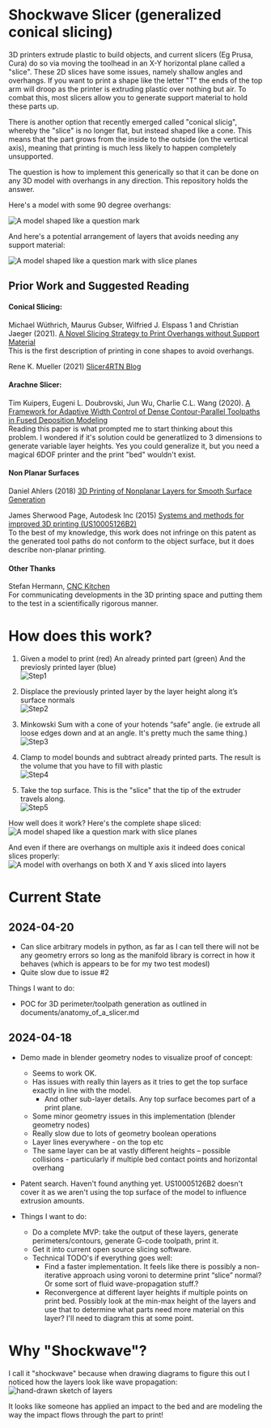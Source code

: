 # Shockwave Slicer (generalized conical slicing)

3D printers extrude plastic to build objects, and current slicers (Eg Prusa, Cura) do
so via moving the toolhead in an X-Y horizontal plane called a "slice". These 2D
slices have some issues, namely shallow angles and overhangs. If you want to print a
shape like the letter "T" the ends of the top arm will droop as the printer is
extruding plastic over nothing but air. To combat this, most slicers allow you to
generate support material to hold these parts up.

There is another option that recently emerged called "conical slicig", whereby
the "slice" is no longer flat, but instead shaped like a cone. This means
that the part grows from the inside to the outside (on the vertical axis), 
meaning that printing is much less likely to happen completely unsupported. 

The question is how to implement this generically so that it can be done on any
3D model with overhangs in any direction. This repository holds the answer.

Here's a model with some 90 degree overhangs:

![A model shaped like a question mark](documents/demo_model.png)

And here's a potential arrangement of layers that avoids needing any support
 material:

![A model shaped like a question mark with slice planes](documents/demo_layers.png)


## Prior Work and Suggested Reading


#### Conical Slicing:
Michael Wüthrich, Maurus Gubser, Wilfried J. Elspass 1 and Christian Jaeger
(2021). [A Novel Slicing Strategy to Print Overhangs without Support Material](https://www.mdpi.com/2076-3417/11/18/8760)  
This is the first description of printing in cone shapes to avoid overhangs.

Rene K. Mueller (2021) [Slicer4RTN Blog](https://xyzdims.com/2021/02/26/3d-printing-conic-slicing-for-rotating-tilted-nozzle-rtn/)

#### Arachne Slicer:
Tim Kuipers, Eugeni L. Doubrovski, Jun Wu, Charlie C.L. Wang  (2020). [A Framework for Adaptive Width Control of Dense Contour-Parallel Toolpaths in Fused Deposition Modeling](https://www.sciencedirect.com/science/article/pii/S0010448520301007)  
Reading this paper is what prompted me to start thinking about this problem. I wondered if it's solution could be generatlized to 3 dimensions to generate variable layer heights. Yes you could generalize it, but you need a magical 6DOF printer and the print "bed" wouldn't exist.

#### Non Planar Surfaces
Daniel Ahlers (2018) [3D Printing of Nonplanar Layers for Smooth Surface Generation](https://tams.informatik.uni-hamburg.de/publications/2018/MSc_Daniel_Ahlers.pdf)

James Sherwood Page, Autodesk Inc (2015) [Systems and methods for improved 3D printing (US10005126B2)](https://patents.google.com/patent/US10005126B2/en)  
To the best of my knowledge, this work does not infringe on this patent as the generated tool paths do not conform to the object surface, but it does describe non-planar printing.


#### Other Thanks
Stefan Hermann, [CNC Kitchen](https://www.cnckitchen.com/)  
For communicating developments in the 3D printing space and putting them to the test in a scientifically rigorous manner. 



# How does this work?

1. Given a model to print (red) An already printed part (green) And the previosly printed layer (blue)  
![Step1](documents/step1.png)

2. Displace the previously printed layer by the layer height along it’s surface normals  
![Step2](documents/step2.png)

3. Minkowski Sum with a cone of your hotends “safe” angle. (ie extrude all loose edges down and at an angle. It's pretty much the same thing.)  
![Step3](documents/step3.png)

4. Clamp to model bounds and subtract already printed parts. The result is the volume that you have to fill with plastic  
![Step4](documents/step4.png)

5. Take the top surface. This is the "slice" that the tip of the extruder travels along.  
![Step5](documents/step5.png)


How well does it work? Here's the complete shape sliced:  
![A model shaped like a question mark with slice planes](documents/demo_layers.png)

And even if there are overhangs on multiple axis it indeed does conical slices properly:  
![A model with overhangs on both X and Y axis sliced into layers](documents/demo_layers2.png)


# Current State
## 2024-04-20
- Can slice arbitrary models in python, as far as I can tell there will not be any geometry errors so long as the manifold library is correct in how it behaves (which is appears to be for my two test modesl)
- Quite slow due to issue #2

Things I want to do:
 - POC for 3D perimeter/toolpath generation as outlined in documents/anatomy_of_a_slicer.md

## 2024-04-18
- Demo made in blender geometry nodes to visualize proof of concept:
    - Seems to work OK. 
    - Has issues with really thin layers as it tries to get the top surface exactly in line with the model. 
        - And other sub-layer details. Any top surface becomes part of a print plane.
    - Some minor geometry issues in this implementation (blender geometry nodes)
    - Really slow due to lots of geometry boolean operations
    - Layer lines everywhere - on the top etc
    - The same layer can be at vastly different heights – possible collisions - particularly if multiple bed contact points and horizontal overhang 

- Patent search. Haven't found anything yet. US10005126B2 doesn't cover it as we aren't using the top surface of the model to influence extrusion amounts. 

- Things I want to do:
    - Do a complete MVP: take the output of these layers, generate perimeters/contours, generate G-code toolpath, print it.
    - Get it into current open source slicing software.
    - Technical TODO's if everything goes well:
        - Find a faster implementation. It feels like there is possibly a non-iterative approach using voroni to determine print “slice” normal? Or some sort of fluid wave-propagation stuff.?
        - Reconvergence at different layer heights if multiple points on print bed. Possibly look at the min-max height of the layers and use that to determine
        what parts need more material on this layer? I'll need to diagram this at some point.


# Why "Shockwave"?
I call it "shockwave" because when drawing diagrams to figure this out I noticed
how the layers look like wave propagation:  
![hand-drawn sketch of layers](documents/shockwave.png)

It looks like someone has applied an impact to the bed and are modeling the way the
impact flows through the part to print!